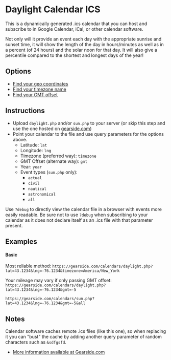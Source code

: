 # Daylight Calendar ICS

This is a dynamically generated .ics calendar that you can host and subscribe to in Google Calendar, iCal, or other calendar software.

Not only will it provide an event each day with the appropriate sunrise and sunset time, it will show the length of the day in hours/minutes as well as in a percent (of 24 hours) and the solar noon for that day. It will also give a percentile compared to the shortest and longest days of the year!

## Options

- [Find your geo coordinates](https://www.latlong.net/)
- [Find your timezone name](https://www.php.net/manual/en/timezones.php)
- [Find your GMT offset](http://en.wikipedia.org/wiki/List_of_UTC_time_offsets#mediaviewer/File:World_Time_Zones_Map.png)

## Instructions

- Upload `daylight.php` and/or `sun.php` to your server (or skip this step and use the one hosted on [gearside.com](https://gearside.com/calendars/daylight.php))
- Point your calendar to the file and use query parameters for the options above.
  - Latitude: `lat`
  - Longitude: `lng`
  - Timezone (preferred way): `timezone`
  - GMT Offset (alternate way): `gmt`
  - Year: `year`
  - Event types (`sun.php` only):
    - `actual`
    - `civil`
    - `nautical`
    - `astronomical`
    - `all`

Use `?debug` to directly view the calendar file in a browser with events more easily readable. Be sure not to use `?debug` when subscribing to your calendar as it does not declare itself as an .ics file with that parameter present.

## Examples

#### Basic

Most reliable method:
`https://gearside.com/calendars/daylight.php?lat=43.1234&lng=-76.1234&timezone=America/New_York`

Your mileage may vary if only passing GMT offset:
`https://gearside.com/calendars/daylight.php?lat=43.1234&lng=-76.1234&gmt=-5`

`https://gearside.com/calendars/sun.php?lat=43.1234&lng=-76.1234&gmt=-5&all`

## Notes

Calendar software caches remote .ics files (like this one), so when replacing it you can "bust" the cache by adding another query parameter of random characters such as `&sdfgsfd`.

- [More information available at Gearside.com](https://gearside.com/google-daylight-calendar/)
